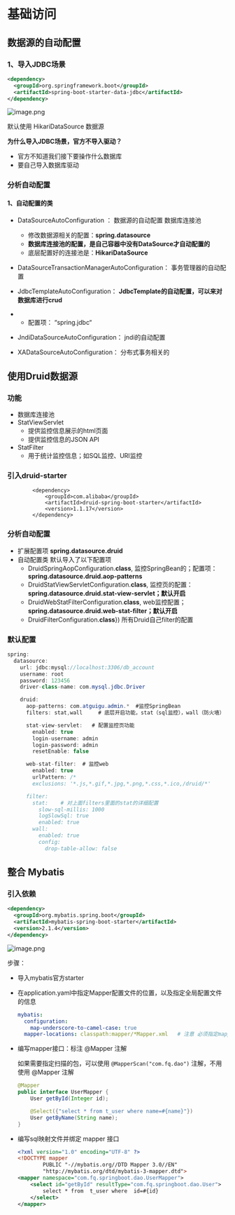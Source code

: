 # 基础访问

## 数据源的自动配置

### 1、导入JDBC场景

```xml
<dependency>
  <groupId>org.springframework.boot</groupId>
  <artifactId>spring-boot-starter-data-jdbc</artifactId>
</dependency>
```

![image.png](https://img-1252710297.cos.ap-nanjing.myqcloud.com/img/20210110164417.png)

默认使用 HikariDataSource 数据源

**为什么导入JDBC场景，官方不导入驱动？**

+ 官方不知道我们接下要操作什么数据库
+ 要自己导入数据库驱动

### 分析自动配置

#### 1、自动配置的类

- DataSourceAutoConfiguration ： 数据源的自动配置 数据库连接池

  + 修改数据源相关的配置：**spring.datasource**

  - **数据库连接池的配置，是自己容器中没有DataSource才自动配置的**
  - 底层配置好的连接池是：**HikariDataSource**

- DataSourceTransactionManagerAutoConfiguration： 事务管理器的自动配置

- JdbcTemplateAutoConfiguration： **JdbcTemplate的自动配置，可以来对数据库进行crud**

- - 配置项：  “spring.jdbc“

- JndiDataSourceAutoConfiguration： jndi的自动配置
- XADataSourceAutoConfiguration： 分布式事务相关的

## 使用Druid数据源

### 功能

+ 数据库连接池
+ StatViewServlet
  + 提供监控信息展示的html页面
  + 提供监控信息的JSON API
+ StatFilter
  + 用于统计监控信息；如SQL监控、URI监控

###  引入druid-starter

```
        <dependency>
            <groupId>com.alibaba</groupId>
            <artifactId>druid-spring-boot-starter</artifactId>
            <version>1.1.17</version>
        </dependency>
```

### 分析自动配置

- 扩展配置项 **spring.datasource.druid**
- 自动配置类 默认导入了以下配置项
  - DruidSpringAopConfiguration.**class**,  监控SpringBean的；配置项：**spring.datasource.druid.aop-patterns**
  - DruidStatViewServletConfiguration.**class**, 监控页的配置：**spring.datasource.druid.stat-view-servlet；默认开启**
  -  DruidWebStatFilterConfiguration.**class**, web监控配置；**spring.datasource.druid.web-stat-filter；默认开启**
  - DruidFilterConfiguration.**class**}) 所有Druid自己filter的配置

### 默认配置

```java
spring:
  datasource:
    url: jdbc:mysql://localhost:3306/db_account
    username: root
    password: 123456
    driver-class-name: com.mysql.jdbc.Driver

    druid:
      aop-patterns: com.atguigu.admin.*  #监控SpringBean
      filters: stat,wall     # 底层开启功能，stat（sql监控），wall（防火墙）

      stat-view-servlet:   # 配置监控页功能
        enabled: true
        login-username: admin
        login-password: admin
        resetEnable: false

      web-stat-filter:  # 监控web
        enabled: true
        urlPattern: /*
        exclusions: '*.js,*.gif,*.jpg,*.png,*.css,*.ico,/druid/*'

      filter:
        stat:    # 对上面filters里面的stat的详细配置
          slow-sql-millis: 1000
          logSlowSql: true
          enabled: true
        wall:
          enabled: true
          config:
            drop-table-allow: false
```

## 整合 Mybatis

### 引入依赖

```xml
<dependency>
  <groupId>org.mybatis.spring.boot</groupId>
  <artifactId>mybatis-spring-boot-starter</artifactId>
  <version>2.1.4</version>
</dependency>
```

![image.png](https://img-1252710297.cos.ap-nanjing.myqcloud.com/img/20210110191933.png)

步骤：

+ 导入mybatis官方starter

+ 在application.yaml中指定Mapper配置文件的位置，以及指定全局配置文件的信息 

  ```yaml
  mybatis:
    configuration:
      map-underscore-to-camel-case: true
    mapper-locations: classpath:mapper/*Mapper.xml   # 注意 必须指定mapper.xml文件的地址
  ```

+ 编写mapper接口：标注 @Mapper 注解 

  如果需要指定扫描的包，可以使用 `@MapperScan("com.fq.dao")` 注解，不用使用 @Mapper 注解

  ```java
  @Mapper
  public interface UserMapper {
      User getById(Integer id);
  
      @Select({"select * from t_user where name=#{name}"})
      User getByName(String name);
  }
  ```

+ 编写sql映射文件并绑定 mapper 接口

  ```xml
  <?xml version="1.0" encoding="UTF-8" ?>
  <!DOCTYPE mapper
          PUBLIC "-//mybatis.org//DTD Mapper 3.0//EN"
          "http://mybatis.org/dtd/mybatis-3-mapper.dtd">
  <mapper namespace="com.fq.springboot.dao.UserMapper">
      <select id="getById" resultType="com.fq.springboot.dao.User">
          select * from  t_user where  id=#{id}
      </select>
  </mapper>
  ```




